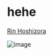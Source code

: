 # hehe
[Rin Hoshizora](https://proph.moe/rin/)

![image](https://user-images.githubusercontent.com/38667841/224877939-4011911c-1382-4214-b90f-852eb97c3c71.png)
